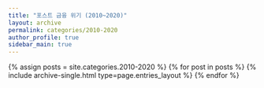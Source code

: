 ```yaml
---
title: "포스트 금융 위기 (2010~2020)"
layout: archive
permalink: categories/2010-2020
author_profile: true
sidebar_main: true
---
```



{% assign posts = site.categories.2010-2020 %}
{% for post in posts %} {% include archive-single.html type=page.entries_layout %} {% endfor %}